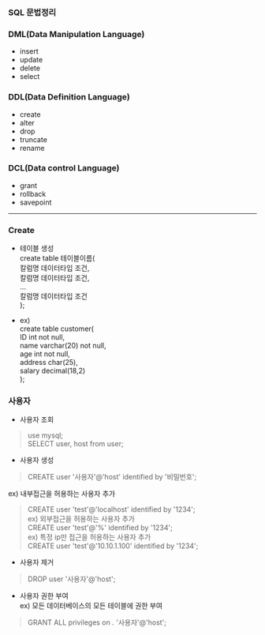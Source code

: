 ### SQL 문법정리

### DML(Data Manipulation Language)
- insert
- update
- delete
- select

### DDL(Data Definition Language)
- create
- alter
- drop
- truncate
- rename

### DCL(Data control Language)
- grant
- rollback
- savepoint

***

### Create                  
- 테이블 생성            
create table 테이블이름(     
    칼럼명 데이터타입 조건,       
    칼럼명 데이터타입 조건,       
    ...     
    칼럼명 데이터타입 조건            
);          

- ex)            
create table customer(      
    ID          int             not null,       
    name        varchar(20)     not null,           
    age         int             not null,       
    address     char(25),       
    salary      decimal(18,2)           
);      

### 사용자 
- 사용자 조회    
> use mysql;    
> SELECT user, host from user;      

- 사용자 생성    
> CREATE user '사용자'@'host' identified by '비밀번호';    
>
ex) 내부접근을 허용하는 사용자 추가      
> CREATE user 'test'@'localhost' identified by '1234';      
ex) 외부접근을 허용하는 사용자 추가       
> CREATE user 'test'@'%' identified by '1234';      
ex) 특정 ip만 접근을 허용하는 사용자 추가      
> CREATE user 'test'@'10.10.1.100' identified by '1234';        

- 사용자 제거
> DROP user '사용자'@'host';       

- 사용자 권한 부여         
ex) 모든 데이터베이스의 모든 테이블에 권한 부여        
> GRANT ALL privileges on *.* '사용자'@'host';

